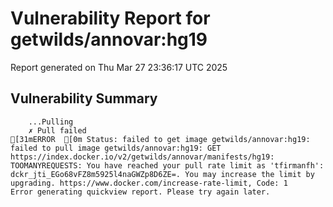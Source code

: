 # Vulnerability Report for getwilds/annovar:hg19

Report generated on Thu Mar 27 23:36:17 UTC 2025

## Vulnerability Summary

```
    ...Pulling
    ✗ Pull failed
[31mERROR  [0m Status: failed to get image getwilds/annovar:hg19: failed to pull image getwilds/annovar:hg19: GET https://index.docker.io/v2/getwilds/annovar/manifests/hg19: TOOMANYREQUESTS: You have reached your pull rate limit as 'tfirmanfh': dckr_jti_EGo68vFZ8m5925l4naGWZp8D6ZE=. You may increase the limit by upgrading. https://www.docker.com/increase-rate-limit, Code: 1 
Error generating quickview report. Please try again later.
```
